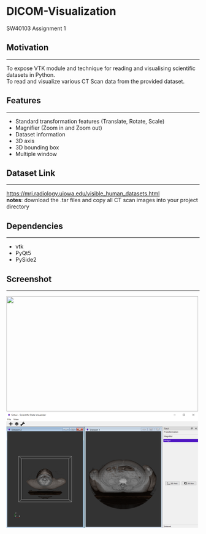 # DICOM-Visualization
SW40103 Assignment 1

## Motivation
------------------
To expose VTK module and technique for reading and visualising scientific datasets in Python. <br />
To read and visualize various CT Scan data from the provided dataset.


## Features
------------------
- Standard transformation features (Translate, Rotate, Scale) 
- Magnifier (Zoom in and Zoom out) 
- Dataset information 
- 3D axis 
- 3D bounding box 
- Multiple window


## Dataset Link
------------------
https://mri.radiology.uiowa.edu/visible_human_datasets.html <br />
**notes**: download the .tar files and copy all CT scan images into your project directory


## Dependencies
------------------
- vtk
- PyQt5 
- PySide2


## Screenshot
------------------
<img src="https://github.com/CelineWong72/DICOM_Visualization/blob/f08f5519bb247c6adde74305b4d8f7aea16a5ba7/outputs/ass1_mainapp.PNG" width="500" height="300"> <img src="outputs/app_load.PNG" width="500" height="300">
